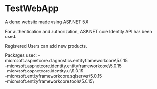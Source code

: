 # TestWebApp
A demo website made using ASP.NET 5.0

For authentication and authorization, ASP.NET core Identity API has been used.

Registered Users can add new products.

Packages used:
  -microsoft.aspnetcore.diagnostics.entityframeworkcore\5.0.15\
  -microsoft.aspnetcore.identity.entityframeworkcore\5.0.15\
  -microsoft.aspnetcore.identity.ui\5.0.15\
  -microsoft.entityframeworkcore.sqlserver\5.0.15\
  -microsoft.entityframeworkcore.tools\5.0.15\
